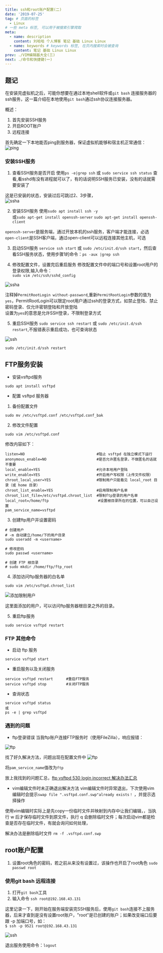 ```yaml
---
title: ssh和root账户配置(二)
date: '2019-07-25'
tag: # 页面的标签 
  - Linux
# 一些 meta 标签, 可以用于被搜索引擎爬取
meta:
  - name: description
    content: 刘哈哈 个人博客 笔记 基础 Linux Linux
  - name: keywords # keywords 标签, 在页内搜索时会被查询
    content: 笔记 基础 Linux Linux
prev: ./VIM编辑器大全(三)
next: ./命令和快捷键(一)
---
```


## 题记
在安装完虚拟机之后，可能你想要在通过本地shell软件或`git bash` 连接服务器的ssh服务，这一篇介绍在本地使用`git bash`通过ssh协议连接服务器。

概述：  
1. 首先安装SSH服务
2. 开启ROOT账户
3. 远程连接

首先确定一下本地能否ping到服务器，保证虚拟机能够和宿主机正常通信：
![ping](./images/1.jpg) 

<!-- ---------------------------------------- SSH 相关开始 ------------------------------------------------------ -->
### 安装SSH服务
1. 查看SSH服务是否开启
使用`ps -e|grep ssh` 或 `sudo service ssh status` 查看,看sshd有没有进程就可以了，有的话说明SSH服务已安装，没有的话就需要安装了

这是已安装的状态，安装过后可跳过2、3步骤，  
![ssha](./images/2.jpg) 

2. 安装SSH服务
使用`sudo apt install ssh -y`  
或`sudo apt-get install openssh-server`
`sudo apt-get install openssh-client`  

`openssh-server`是服务端，通过开放本机的ssh服务，客户端才能连接，必选    
`open-client`是SSH客户端，通过open-client可以远程连接其他主机，可选

3. 启动SSH服务
`service ssh start` 或 `sudo /etc/init.d/ssh start`，然后查看SSH服务状态，使用步骤1的命令：`ps -aux |grep ssh`

4. 修改配置文件，设置完后重启服务
修改配置文件中的端口号和设置root用户的登录权限,输入命令：  
`sudo vim /etc/ssh/sshd_config`

![ssha](./images/3.jpg)

注释掉`PermitRootLogin without-password`,重新`PermitRootLogin`参数的值为`yes`，PermitRootLogin可以限定root用户通过ssh的登录方式，如禁止登陆、禁止密码登录、仅允许密钥登陆和开放登陆  
设置为`yes`的意思是允许SSH登录，不限制登录方式

5. 重启SSH服务
`sudo service ssh restart` 或 `sudo /etc/init.d/ssh restart`,不报错表示重启成功，也可查询状态

![ssh](./images/4.jpg)

`sudo /etc/init.d/ssh restart`

<!-- ---------------------------------------- SSH 相关结束 ------------------------------------------------------ -->
<!-- ---------------------------------------- FTP 相关开始 ------------------------------------------------------ -->

## FTP服务安装
- 安装vsftpd服务
```
sudo apt install vsftpd
```

- 配置 vsftpd 服务器
1. 备份配置文件
```
sudo mv /etc/vsftpd.conf /etc/vsftpd.conf_bak
```

2. 修改文件配置
```
sudo vim /etc/vsftpd.conf
```

修改内容如下：
```
listen=NO                                 #阻止 vsftpd 在独立模式下运行
anonymous_enable=NO                       #是否允许匿名登录，不做匿名的话就不重要
local_enable=YES                          #允许本地用户登陆
write_enable=YES                          #开启用户写权限（上传文件权限）
chroot_local_user=YES                     #限制用户只能看见 local_root 目录（或 home 目录）
chroot_list_enable=YES                    #启用限制用户名单                
chroot_list_file=/etc/vsftpd.chroot_list  #限制ftp登录的用户名单
local_root=/home/ftp　                     #设置根目录所在的位置，可以自己设置
pam_service_name=vsftpd
```

3. 创建ftp用户并设置密码
```
# 创建用户
# -m 自动建立/home/下的用户目录
sudo useradd -m <username>

# 修改密码
sudo passwd <username>

# 创建 FTP 根目录
# sudo mkdir /home/ftp/ftp_root
```

4. 添加访问ftp服务器的白名单
```
sudo vim /etc/vsftpd.chroot_list
```
![添加限制用户](./images/4.jpg)

这里面添加的用户，可以访问ftp服务器根目录之外的目录。

<!-- 修改 `/etc/pam.d/vsftpd`
```
sudo vim /etc/pam.d/vsftpd
```

注释掉`auth   required        pam_shells.so`, 保存退出 -->

5. 重启ftp服务
```
sudo service vsftpd restart
```

### FTP 其他命令
- 启动 ftp 服务
```
service vsftpd start
```

- 重启服务以及关闭服务
```
service vsftpd restart      #重启FTP服务
service vsftpd stop         #关闭FTP服务
```

- 查询状态
```
service vsftpd status 
或
ps -e | grep vsftpd
```

### 遇到的问题
- ftp登录错误
当我ftp账户连接FTP服务时（使用FileZilla），响应报错：

![ftp](./images/7.jpg)

找了好久解决方法，问题出现在配置文件中
![ftp](./images/8.png)

将`pam_service_name`值改为`ftp`

放上我找到的问题汇总，[ftp vsftpd 530 login incorrect 解决办法汇总](https://blog.csdn.net/wlchn/article/details/50855447)



- vim编辑文件时未正确退出解决方法
vim编辑文件时异常退出，下次使用vim编辑时会提示`swap file ".vsftpd.conf.swp"already exists！` ，并提示选择操作

使用vim编辑时实际上是先copy一份临时文件并映射到内存中让我们编辑，，当执行 w 后才保存临时文件到原文件，执行 q 会删除临时文件；每次启动vim都是检查是否存在临时文件，有就会询问如何处理，

解决办法是删除临时文件
`rm -f .vsftpd.conf.swp`

<!-- ---------------------------------------- FTP 相关结束 ------------------------------------------------------ -->

## root账户配置
1. 设置root角色的密码，若之前从来没有设置过，该操作也开启了root角色
`sudo passwd root`

### 使用git bash 远程连接
1. 打开`git bash`工具
2. 输入命令 `ssh root@192.168.43.131`

这里记录一下，刚开始在服务端安装完SSH服务后，使用`git bash`连接不上服务器，后来才查到是没有设置root账户，"root"是已创建的账户；如果改变端口后要跟 -p 加端口号，如：  
`$ ssh -p 9521 root@192.168.43.131`

![ssh](./images/5.jpg)

退出服务使用命令：`logout`

